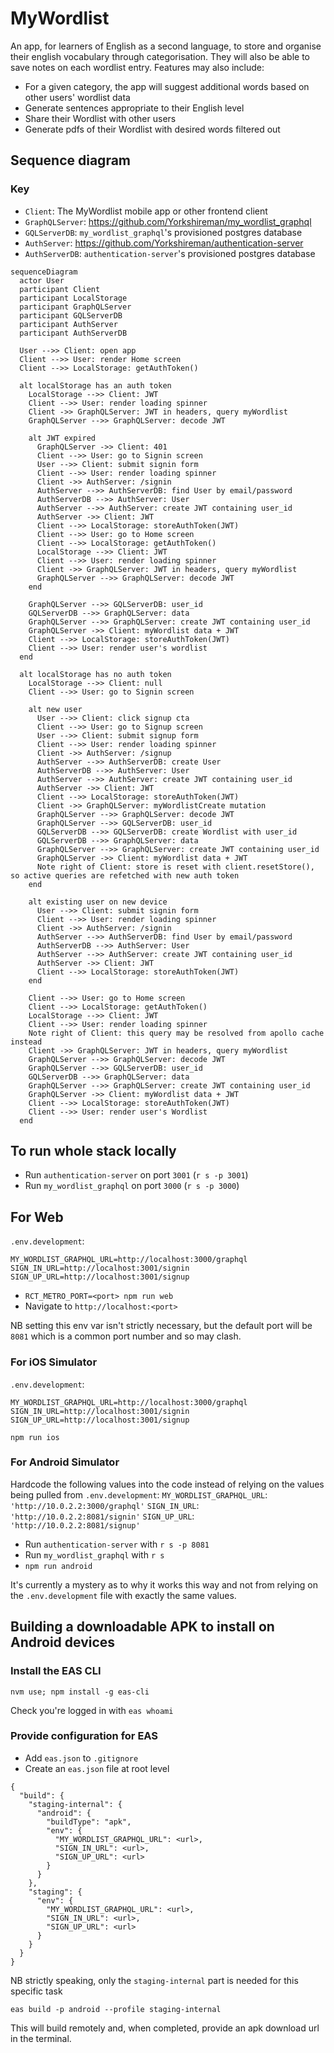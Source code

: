 # MyWordlist
An app, for learners of English as a second language, to store and organise their english vocabulary through categorisation. They will also be able to save notes on each wordlist entry. Features may also include:

* For a given category, the app will suggest additional words based on other users' wordlist data
* Generate sentences appropriate to their English level
* Share their Wordlist with other users
* Generate pdfs of their Wordlist with desired words filtered out

## Sequence diagram
### Key
* `Client`: The MyWordlist mobile app or other frontend client
* `GraphQLServer`: https://github.com/Yorkshireman/my_wordlist_graphql
* `GQLServerDB`: `my_wordlist_graphql`'s provisioned postgres database
* `AuthServer`: https://github.com/Yorkshireman/authentication-server
* `AuthServerDB`: `authentication-server`'s provisioned postgres database

```mermaid
sequenceDiagram
  actor User
  participant Client
  participant LocalStorage
  participant GraphQLServer
  participant GQLServerDB
  participant AuthServer
  participant AuthServerDB

  User -->> Client: open app
  Client -->> User: render Home screen
  Client -->> LocalStorage: getAuthToken()

  alt localStorage has an auth token
    LocalStorage -->> Client: JWT
    Client -->> User: render loading spinner
    Client ->> GraphQLServer: JWT in headers, query myWordlist
    GraphQLServer -->> GraphQLServer: decode JWT

    alt JWT expired
      GraphQLServer ->> Client: 401
      Client -->> User: go to Signin screen
      User -->> Client: submit signin form
      Client -->> User: render loading spinner
      Client ->> AuthServer: /signin
      AuthServer -->> AuthServerDB: find User by email/password
      AuthServerDB -->> AuthServer: User
      AuthServer -->> AuthServer: create JWT containing user_id
      AuthServer ->> Client: JWT
      Client -->> LocalStorage: storeAuthToken(JWT)
      Client -->> User: go to Home screen
      Client -->> LocalStorage: getAuthToken()
      LocalStorage -->> Client: JWT
      Client -->> User: render loading spinner
      Client ->> GraphQLServer: JWT in headers, query myWordlist
      GraphQLServer -->> GraphQLServer: decode JWT
    end

    GraphQLServer -->> GQLServerDB: user_id
    GQLServerDB -->> GraphQLServer: data
    GraphQLServer -->> GraphQLServer: create JWT containing user_id
    GraphQLServer ->> Client: myWordlist data + JWT
    Client -->> LocalStorage: storeAuthToken(JWT)
    Client -->> User: render user's wordlist
  end

  alt localStorage has no auth token
    LocalStorage -->> Client: null
    Client -->> User: go to Signin screen

    alt new user
      User -->> Client: click signup cta
      Client -->> User: go to Signup screen
      User -->> Client: submit signup form
      Client -->> User: render loading spinner
      Client ->> AuthServer: /signup
      AuthServer -->> AuthServerDB: create User
      AuthServerDB -->> AuthServer: User
      AuthServer -->> AuthServer: create JWT containing user_id
      AuthServer ->> Client: JWT
      Client -->> LocalStorage: storeAuthToken(JWT)
      Client ->> GraphQLServer: myWordlistCreate mutation
      GraphQLServer -->> GraphQLServer: decode JWT
      GraphQLServer -->> GQLServerDB: user_id
      GQLServerDB -->> GQLServerDB: create Wordlist with user_id
      GQLServerDB -->> GraphQLServer: data
      GraphQLServer -->> GraphQLServer: create JWT containing user_id
      GraphQLServer ->> Client: myWordlist data + JWT
      Note right of Client: store is reset with client.resetStore(), so active queries are refetched with new auth token
    end

    alt existing user on new device
      User -->> Client: submit signin form
      Client -->> User: render loading spinner
      Client ->> AuthServer: /signin
      AuthServer -->> AuthServerDB: find User by email/password
      AuthServerDB -->> AuthServer: User
      AuthServer -->> AuthServer: create JWT containing user_id
      AuthServer ->> Client: JWT
      Client -->> LocalStorage: storeAuthToken(JWT)
    end

    Client -->> User: go to Home screen
    Client -->> LocalStorage: getAuthToken()
    LocalStorage -->> Client: JWT
    Client -->> User: render loading spinner
    Note right of Client: this query may be resolved from apollo cache instead
    Client ->> GraphQLServer: JWT in headers, query myWordlist
    GraphQLServer -->> GraphQLServer: decode JWT
    GraphQLServer -->> GQLServerDB: user_id
    GQLServerDB -->> GraphQLServer: data
    GraphQLServer -->> GraphQLServer: create JWT containing user_id
    GraphQLServer ->> Client: myWordlist data + JWT
    Client -->> LocalStorage: storeAuthToken(JWT)
    Client -->> User: render user's Wordlist
  end
```

## To run whole stack locally

* Run `authentication-server` on port `3001` (`r s -p 3001`)
* Run `my_wordlist_graphql` on port `3000` (`r s -p 3000`)

## For Web
`.env.development`:
```
MY_WORDLIST_GRAPHQL_URL=http://localhost:3000/graphql
SIGN_IN_URL=http://localhost:3001/signin
SIGN_UP_URL=http://localhost:3001/signup
```
* `RCT_METRO_PORT=<port> npm run web`
* Navigate to `http://localhost:<port>`

NB setting this env var isn't strictly necessary, but the default port will be `8081` which is a common port number and so may clash.

### For iOS Simulator
`.env.development`:
```
MY_WORDLIST_GRAPHQL_URL=http://localhost:3000/graphql
SIGN_IN_URL=http://localhost:3001/signin
SIGN_UP_URL=http://localhost:3001/signup
```
`npm run ios`

### For Android Simulator
Hardcode the following values into the code instead of relying on the values being pulled from `.env.development`:
`MY_WORDLIST_GRAPHQL_URL`: `'http://10.0.2.2:3000/graphql'`
`SIGN_IN_URL`: `'http://10.0.2.2:8081/signin'`
`SIGN_UP_URL`: `'http://10.0.2.2:8081/signup'`

* Run `authentication-server` with `r s -p 8081`
* Run `my_wordlist_graphql` with `r s`
* `npm run android`

It's currently a mystery as to why it works this way and not from relying on the `.env.development` file with exactly the same values.

## Building a downloadable APK to install on Android devices

### Install the EAS CLI
`nvm use; npm install -g eas-cli`

Check you're logged in with `eas whoami`

### Provide configuration for EAS
* Add `eas.json` to `.gitignore`
* Create an `eas.json` file at root level

```
{
  "build": {
    "staging-internal": {
      "android": {
        "buildType": "apk",
        "env": {
          "MY_WORDLIST_GRAPHQL_URL": <url>,
          "SIGN_IN_URL": <url>,
          "SIGN_UP_URL": <url>
        }
      }
    },
    "staging": {
      "env": {
        "MY_WORDLIST_GRAPHQL_URL": <url>,
        "SIGN_IN_URL": <url>,
        "SIGN_UP_URL": <url>
      }
    }
  }
}
```
NB strictly speaking, only the `staging-internal` part is needed for this specific task

`eas build -p android --profile staging-internal`

This will build remotely and, when completed, provide an apk download url in the terminal.

